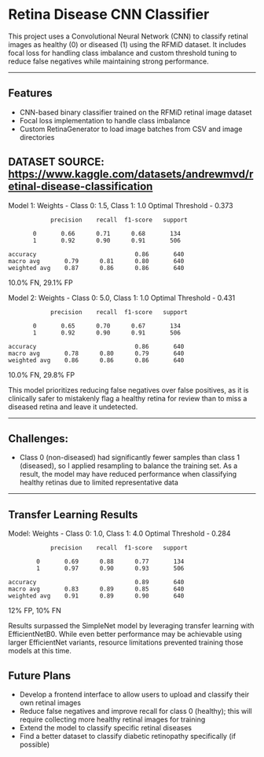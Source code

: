 # Retina Disease CNN Classifier

This project uses a Convolutional Neural Network (CNN) to classify retinal images as healthy (0) or diseased (1) using the RFMiD dataset. It includes focal loss for handling class imbalance and custom threshold tuning to reduce false negatives while maintaining strong performance.

---

## Features
- CNN-based binary classifier trained on the RFMiD retinal image dataset
- Focal loss implementation to handle class imbalance
- Custom RetinaGenerator to load image batches from CSV and image directories

DATASET SOURCE: https://www.kaggle.com/datasets/andrewmvd/retinal-disease-classification
---

Model 1: 
Weights - Class 0: 1.5, Class 1: 1.0
Optimal Threshold - 0.373

                precision    recall  f1-score   support

           0       0.66      0.71      0.68       134
           1       0.92      0.90      0.91       506

    accuracy                            0.86       640 
    macro avg       0.79      0.81      0.80       640
    weighted avg    0.87      0.86      0.86       640

10.0% FN, 29.1% FP


Model 2:
Weights - Class 0: 5.0, Class 1: 1.0
Optimal Threshold - 0.431

                precision    recall  f1-score   support

           0       0.65      0.70      0.67       134
           1       0.92      0.90      0.91       506

    accuracy                            0.86       640
    macro avg       0.78      0.80      0.79       640
    weighted avg    0.86      0.86      0.86       640

 10.0% FN, 29.8% FP

This model prioritizes reducing false negatives over false positives, as it is clinically safer to mistakenly flag a healthy retina for review than to miss a diseased retina and leave it undetected.

---

## Challenges:
- Class 0 (non-diseased) had significantly fewer samples than class 1 (diseased), so I applied resampling to balance the training set. As a result, the model may have reduced performance when classifying healthy retinas due to limited representative data

---

## Transfer Learning Results

Model:
Weights - Class 0: 1.0, Class 1: 4.0
Optimal Threshold - 0.284

                precision    recall  f1-score   support

            0       0.69      0.88      0.77       134
            1       0.97      0.90      0.93       506

    accuracy                            0.89       640
    macro avg       0.83      0.89      0.85       640
    weighted avg    0.91      0.89      0.90       640

12% FP, 10% FN

Results surpassed the SimpleNet model by leveraging transfer learning with EfficientNetB0. While even better performance may be achievable using larger EfficientNet variants, resource limitations prevented training those models at this time.

## Future Plans
- Develop a frontend interface to allow users to upload and classify their own retinal images
- Reduce false negatives and improve recall for class 0 (healthy); this will require collecting more healthy retinal images for training
- Extend the model to classify specific retinal diseases
- Find a better dataset to classify diabetic retinopathy specifically (if possible)